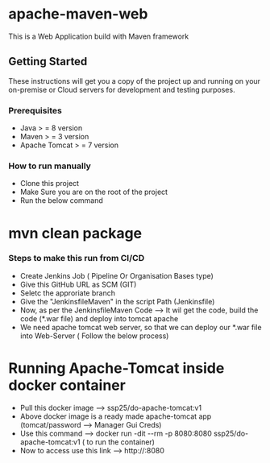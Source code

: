 # apache-maven-web
This is a Web Application build with Maven framework

## Getting Started

These instructions will get you a copy of the project up and running on your on-premise or Cloud servers for development and testing purposes. 

### Prerequisites

* Java > = 8 version
* Maven > = 3 version
* Apache Tomcat > = 7 version

### How to run manually

* Clone this project
* Make Sure you are on the root of the project
* Run the below command
# mvn clean package

### Steps to make this run from CI/CD
* Create Jenkins Job ( Pipeline Or Organisation Bases type)
* Give this GitHub URL as SCM (GIT)
* Seletc the approriate branch
* Give the "JenkinsfileMaven" in the script Path (Jenkinsfile)
* Now, as per the JenkinsfileMaven Code --> It wil get the code, build the code (*.war file) and deploy into tomcat apache
* We need apache tomcat web server, so that we can deploy our *.war file into Web-Server ( Follow the below process)

# Running Apache-Tomcat inside docker container
* Pull this docker image --> ssp25/do-apache-tomcat:v1 
* Above docker image is a ready made apache-tomcat app (tomcat/password --> Manager Gui Creds)
* Use this command --> docker run -dit --rm -p 8080:8080 ssp25/do-apache-tomcat:v1  ( to run the container)
* Now to access use this link --> http://<ec2-instance-Pub-Ip-address>:8080


